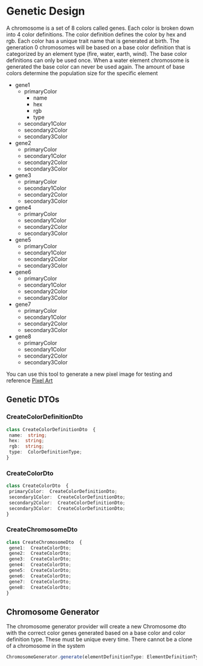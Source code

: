 # Genetic Design

A chromosome is a set of 8 colors called genes. Each color is broken down into 4 color definitions. The color definition defines the color by hex and rgb. Each color has a unique trait name that is generated at birth. The generation 0 chromosomes will be based on a base color definition that is categorized by an element type (fire, water, earth, wind). The base color definitions can only be used once. When a water element chromosome is generated the base color can never be used again. The amount of base colors determine the population size for the specific element

- gene1
  - primaryColor
    - name
    - hex
    - rgb
    - type
  - secondary1Color
  - secondary2Color
  - secondary3Color
- gene2
  - primaryColor
  - secondary1Color
  - secondary2Color
  - secondary3Color
- gene3
  - primaryColor
  - secondary1Color
  - secondary2Color
  - secondary3Color
- gene4
  - primaryColor
  - secondary1Color
  - secondary2Color
  - secondary3Color
- gene5
  - primaryColor
  - secondary1Color
  - secondary2Color
  - secondary3Color
- gene6
  - primaryColor
  - secondary1Color
  - secondary2Color
  - secondary3Color
- gene7
  - primaryColor
  - secondary1Color
  - secondary2Color
  - secondary3Color
- gene8
  - primaryColor
  - secondary1Color
  - secondary2Color
  - secondary3Color

You can use this tool to generate a new pixel image for testing and reference [Pixel Art]([https://](https://www.pixilart.com/))

## Genetic DTOs

### CreateColorDefinitionDto

```typescript
class CreateColorDefinitionDto  {
 name:  string;
 hex:  string;
 rgb:  string;
 type:  ColorDefinitionType;
}
```

### CreateColorDto

```typescript
class CreateColorDto  {
 primaryColor:  CreateColorDefinitionDto;
 secondary1Color:  CreateColorDefinitionDto;
 secondary2Color:  CreateColorDefinitionDto;
 secondary3Color:  CreateColorDefinitionDto;
}
```

### CreateChromosomeDto

```typescript
class CreateChromosomeDto  {
 gene1:  CreateColorDto;
 gene2:  CreateColorDto;
 gene3:  CreateColorDto;
 gene4:  CreateColorDto;
 gene5:  CreateColorDto;
 gene6:  CreateColorDto;
 gene7:  CreateColorDto;
 gene8:  CreateColorDto;
}
```


## Chromosome Generator

The chromosome generator provider will create a new Chromosome dto with the correct color genes generated based on a base color and color definition type. These must be unique every time. There cannot be a clone of a chromosome in the system

```typescript
ChromosomeGenerator.generate(elementDefinitionType: ElementDefinitionType, baseColor:  string): CreateChromosomeDto
```
